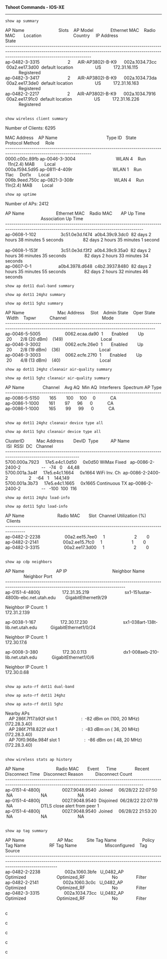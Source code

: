**Tshoot Commands - IOS-XE**

---

```plaintext
show ap summary
```

AP Name                            Slots    AP Model              Ethernet MAC    Radio MAC       Location                          Country     IP Address                                 State           
\-------------------------------------------------------------------------------------------------------------------------------------------------------------------------------------------------------   
ap-0482-3-3315                       2      AIR-AP3802I-B-K9      002a.1034.73cc  00a2.ee17.3d00  default location                  US          172.31.16.115                              Registered      
ap-0482-3-3417                       2      AIR-AP3802I-B-K9      002a.1034.73da  00a2.ee17.3de0  default location                  US          172.31.16.163                              Registered      
ap-0482-2-2217                       2      AIR-AP3802I-B-K9      002a.1034.7916  00a2.ee17.91c0  default location                  US          172.31.16.226                              Registered      
 

```plaintext
show wireless client summary
```

Number of Clients: 6295

MAC Address    AP Name                                        Type ID   State             Protocol Method     Role  
\-------------------------------------------------------------------------------------------------------------------------  
0000.c00c.89fb ap-0046-3-3004                                 WLAN 4    Run               11n(2.4) MAB        Local               
000a.f594.5d95 ap-0811-4-409r                                 WLAN 1    Run               11ac     Dot1x      Local               
006b.9eed.750c ap-0821-3-308r                                 WLAN 4    Run               11n(2.4) MAB        Local       

```plaintext
show ap uptime
```

Number of APs: 2412

AP Name                          Ethernet MAC    Radio MAC       AP Up Time                                          Association Up Time  
\---------------------------------------------------------------------------------------------------------------------------------------------------  
ap-0608-1-102                    3c51.0e3d.f474  a0b4.39c9.3dc0  82 days 2 hours 38 minutes 5 seconds                82 days 2 hours 35 minutes 1 second            
ap-0608-1-153f                   3c51.0e3d.f3f2  a0b4.39c9.35a0  82 days 2 hours 36 minutes 35 seconds               82 days 2 hours 33 minutes 34 seconds          
ap-0607-0-1                      a0b4.3978.d648  c4b2.3937.8480  82 days 2 hours 35 minutes 55 seconds               82 days 2 hours 32 minutes 46 seconds   

```plaintext
show ap dot11 dual-band summary
```

```plaintext
show ap dot11 24ghz summary
```

```plaintext
show ap dot11 5ghz summary
```

AP Name                           Mac Address     Slot    Admin State    Oper State    Width    Txpwr           Channel                             Mode  
\---------------------------------------------------------------------------------------------------------------------------------------------------------  
ap-0046-5-5005                    0062.ecaa.da90  1       Enabled        Up            20       2/8 (20 dBm)    (149)                               Local        
ap-0046-3-3002                    0062.ecfe.26e0  1       Enabled        Up            20       2/8 (19 dBm)    (36)                                Local        
ap-0046-3-3003                    0062.ecfe.27f0  1       Enabled        Up            20       4/8 (13 dBm)    (40)                                Local        

```plaintext
show ap dot11 24ghz cleanair air-quality summary
```

```plaintext
show ap dot11 5ghz cleanair air-quality summary
```

AP Name               Channel    Avg AQ  Min AQ  Interferers  Spectrum AP Type  
\------------------------------------------------------------------------------  
ap-0086-5-5150        165        100     100     0            CA   
ap-0086-1-1000        161        97      96      0            CA   
ap-0086-1-1000        165        99      99      0            CA   
 

```plaintext
show ap dot11 24ghz cleanair device type all
```

```plaintext
show ap dot11 5ghz cleanair device type all
```

ClusterID          Mac Address        DevID  Type          AP Name                          ISI  RSSI  DC   Channel  
\-------------------------------------------------------------------------------------------------------------------  
5700.000a.7923     17e5.e4c1.0d50     0x0d50 WiMax Fixed   ap-0086-2-2400-2                 --   -74   0    44,48                 
5700.001a.3a4f     17e5.e4c1.1664     0x1664 WiFi Inv. Ch  ap-0086-2-2400-2                 2    -64   1    144,149               
5700.001a.3b73     17e5.e4c1.1665     0x1665 Continuous TX ap-0086-2-2400-2                 --   -100  100  116         

```plaintext
show ap dot11 24ghz load-info
```

```plaintext
show ap dot11 5ghz load-info
```

AP Name                           Radio MAC       Slot  Channel Utilization (%)  Clients    
\----------------------------------------------------------------------------------------  
ap-0482-2-2238                    00a2.ee15.7ee0     1                        2        0    
ap-0482-2-2141                    00a2.ee15.7fc0     1                        1        0    
ap-0482-3-3315                    00a2.ee17.3d00     1                        2        0    
 

```plaintext
show ap cdp neighbors
```

AP Name                          AP IP                                     Neighbor Name                              Neighbor Port  
\------------------------------------------------------------------------------------------------------------------------------------------  
ap-0151-4-4800j                  172.31.35.219                             sx1-151ustar-4800b-ebc.net.utah.edu        GigabitEthernet9/29      

Neighbor IP Count: 1  
172.31.2.139                    

ap-0038-1-167                    172.30.17.230                             sx1-038art-138t-lib.net.utah.edu           GigabitEthernet1/0/24    

Neighbor IP Count: 1  
172.30.17.6                    

ap-0008-3-380                    172.30.0.113                              dx1-008aeb-210-lib.net.utah.edu            GigabitEthernet1/0/6      

Neighbor IP Count: 1  
172.30.0.68                       
 

```plaintext
show ap auto-rf dot11 dual-band
```

```plaintext
show ap auto-rf dot11 24ghz
```

```plaintext
show ap auto-rf dot11 5ghz
```

Nearby APs  
   AP 286f.7f17.b92f slot 1                    :  -82 dBm on (100, 20 MHz) (172.28.3.40)  
   AP 286f.7f18.822f slot 1                    :  -83 dBm on ( 36, 20 MHz) (172.28.3.40)  
   AP 70f0.968e.984f slot 1                    :  -86 dBm on ( 48, 20 MHz) (172.28.3.40)  
 

```plaintext
show wireless stats ap history
```

AP Name                          Radio MAC       Event      Time               Recent Disconnect Time   Disconnect Reason          Disconnect Count  
\---------------------------------------------------------------------------------------------------------------------------------------------------  
ap-0151-4-4800j                  0027.9048.9540  Joined     06/28/22 22:07:50  NA                       NA                         NA  
ap-0151-4-4800j                  0027.9048.9540  Disjoined  06/28/22 22:07:19  NA                       DTLS close alert from peer 1   
ap-0151-4-4800j                  0027.9048.9540  Joined     06/28/22 21:53:20  NA                       NA                         NA  
 

```plaintext
show ap tag summary
```

AP Name                           AP Mac           Site Tag Name                     Policy Tag Name                   RF Tag Name                       Misconfigured    Tag Source      
\--------------------------------------------------------------------------------------------------------------------------------------------------------------------------------------      
ap-0482-2-2238                    002a.1060.3bfe   U\_0482\_AP                         Optimized                         Optimized\_RF                      No               Filter          
ap-0482-2-2141                    002a.1060.3c0c   U\_0482\_AP                         Optimized                         Optimized\_RF                      No               Filter          
ap-0482-3-3315                    002a.1034.73cc   U\_0482\_AP                         Optimized                         Optimized\_RF                      No               Filter          
 

c

c

c

c

c
